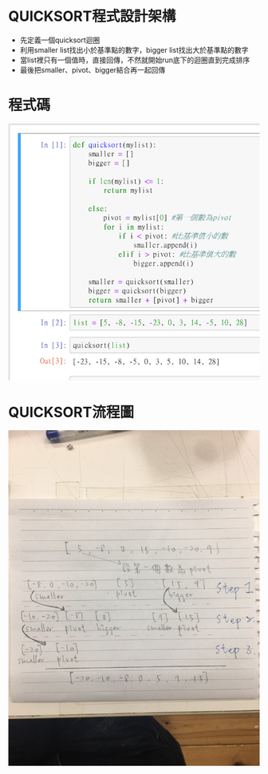 # QUICKSORT程式設計架構
   * 先定義一個quicksort迴圈
   * 利用smaller list找出小於基準點的數字，bigger list找出大於基準點的數字
   * 當list裡只有一個值時，直接回傳，不然就開始run底下的迴圈直到完成排序
   * 最後把smaller、pivot、bigger結合再一起回傳
   
# 程式碼

![](https://github.com/jason880111/My-learning-note/blob/master/image/quicksort%E6%88%AA%E5%9C%96.png)

   
# QUICKSORT流程圖

![](https://github.com/jason880111/My-learning-note/blob/master/image/quicksort%E6%B5%81%E7%A8%8B%E5%9C%96.jpg)
